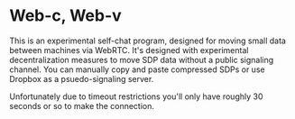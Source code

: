 Web-c, Web-v
============

This is an experimental self-chat program, designed for moving small data between machines via WebRTC.  It's designed with experimental decentralization measures to move SDP data without a public signaling channel.  You can manually copy and paste compressed SDPs or use Dropbox as a psuedo-signaling server.

Unfortunately due to timeout restrictions you'll only have roughly 30 seconds or so to make the connection.